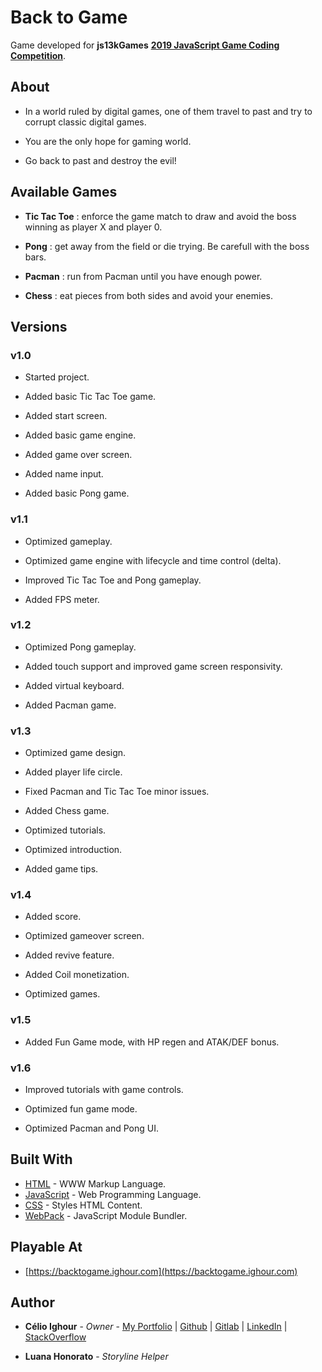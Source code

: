 # Back to Game

Game developed for **js13kGames** [**2019 JavaScript Game Coding Competition**](https://2019.js13kgames.com/).

## About

* In a world ruled by digital games, one of them travel to past and try to corrupt classic digital games.

* You are the only hope for gaming world.

* Go back to past and destroy the evil!

## Available Games

* **Tic Tac Toe** : enforce the game match to draw and avoid the boss winning as player X and player 0.

* **Pong** : get away from the field or die trying. Be carefull with the boss bars.

* **Pacman** : run from Pacman until you have enough power.

* **Chess** : eat pieces from both sides and avoid your enemies.

## Versions

### v1.0

* Started project.

* Added basic Tic Tac Toe game.

* Added start screen.

* Added basic game engine.

* Added game over screen.

* Added name input.

* Added basic Pong game.

### v1.1

* Optimized gameplay.

* Optimized game engine with lifecycle and time control (delta).

* Improved Tic Tac Toe and Pong gameplay.

* Added FPS meter.

### v1.2

* Optimized Pong gameplay.

* Added touch support and improved game screen responsivity.

* Added virtual keyboard.

* Added Pacman game.

### v1.3

* Optimized game design.

* Added player life circle.

* Fixed Pacman and Tic Tac Toe minor issues.

* Added Chess game.

* Optimized tutorials.

* Optimized introduction.

* Added game tips.

### v1.4

* Added score.

* Optimized gameover screen.

* Added revive feature.

* Added Coil monetization.

* Optimized games.

### v1.5

* Added Fun Game mode, with HP regen and ATAK/DEF bonus.

### v1.6

* Improved tutorials with game controls.

* Optimized fun game mode.

* Optimized Pacman and Pong UI.

## Built With

* [HTML](https://www.w3schools.com/html/html5_intro.asp) - WWW Markup Language.
* [JavaScript](https://www.w3schools.com/js/) - Web Programming Language.
* [CSS](https://www.w3schools.com/css/) - Styles HTML Content.
* [WebPack](https://webpack.js.org/) - JavaScript Module Bundler.

## Playable At

* [https://backtogame.ighour.com](https://backtogame.ighour.com)

## Author

* **Célio Ighour** - *Owner* - [My Portfolio](https://www.ighour.com) | [Github](https://github.com/ighour) | [Gitlab](https://gitlab.com/ighour) | [LinkedIn](https://www.linkedin.com/in/c%C3%A9lio-ighour-de-castro-rodrigues-0a278a13a/) | [StackOverflow](https://stackexchange.com/users/10652400/ighour)

* **Luana Honorato** - *Storyline Helper*